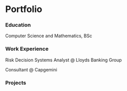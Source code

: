 # Portfolio

### Education
Computer Science and Mathematics, BSc


### Work Experience 
Risk Decision Systems Analyst @ Lloyds Banking Group 


Consultant @ Capgemini


### Projects
